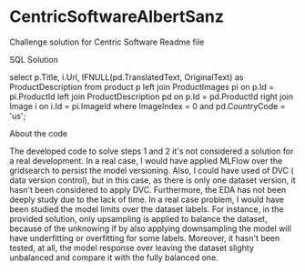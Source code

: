 # CentricSoftwareAlbertSanz
Challenge solution for Centric Software
Readme file

SQL Solution

select p.Title, i.Url, IFNULL(pd.TranslatedText, OriginalText) as ProductDescription
from product p left join ProductImages pi on p.Id = pi.ProductId
	 left join ProductDescription pd on p.Id = pd.ProductId
	 right join Image i on i.Id = pi.ImageId
where ImageIndex = 0 and pd.CountryCode = 'us';

About the code

The developed code to solve steps 1 and 2 it's not considered a solution for a real development. 
In a real case, I would have applied MLFlow over the gridsearch to persist the model versioning. 
Also, I could have used of DVC ( data version control), but in this case, as there is only one dataset version, it hasn't been considered to apply DVC.
Furthermore, the EDA has not been deeply study due to the lack of time. 
In a real case problem, I would have been studied the model limits over the dataset labels. 
For instance, in the provided solution, only upsampling is applied to balance the dataset, because of the unknowing if by also applying downsampling the model will have underfitting or overfitting for some labels.
Moreover, it hasn't been tested, at all, the model response over leaving the dataset slighty unbalanced and compare it with the fully balanced one.
